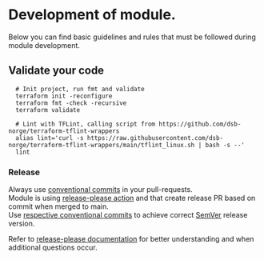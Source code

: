 # Development of module.

Below you can find basic guidelines and rules that must be followed during module development.

## Validate your code

```shell
  # Init project, run fmt and validate
  terraform init -reconfigure
  terraform fmt -check -recursive
  terraform validate

  # Lint with TFLint, calling script from https://github.com/dsb-norge/terraform-tflint-wrappers
  alias lint='curl -s https://raw.githubusercontent.com/dsb-norge/terraform-tflint-wrappers/main/tflint_linux.sh | bash -s --'
  lint

```

### Release

Always use [conventional commits](https://www.conventionalcommits.org/en/v1.0.0/) in your pull-requests.  
Module is using [release-please action](https://github.com/googleapis/release-please-action) and that create release PR based on commit when merged to main.  
Use [respective conventional commits](https://github.com/googleapis/release-please?tab=readme-ov-file#how-should-i-write-my-commits) to achieve correct [SemVer](https://semver.org) release version.

Refer to [release-please documentation](https://github.com/googleapis/release-please) for better understanding and when additional questions occur.
